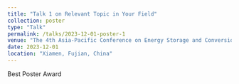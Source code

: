 ```yaml
---
title: "Talk 1 on Relevant Topic in Your Field"
collection: poster
type: "Talk"
permalink: /talks/2023-12-01-poster-1
venue: "The 4th Asia-Pacific Conference on Energy Storage and Conversion"
date: 2023-12-01
location: "Xiamen, Fujian, China"
---
```


Best Poster Award
